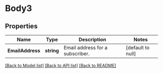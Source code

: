 # Body3

## Properties
Name | Type | Description | Notes
------------ | ------------- | ------------- | -------------
**EmailAddress** | **string** | Email address for a subscriber. | [default to null]

[[Back to Model list]](../README.md#documentation-for-models) [[Back to API list]](../README.md#documentation-for-api-endpoints) [[Back to README]](../README.md)


